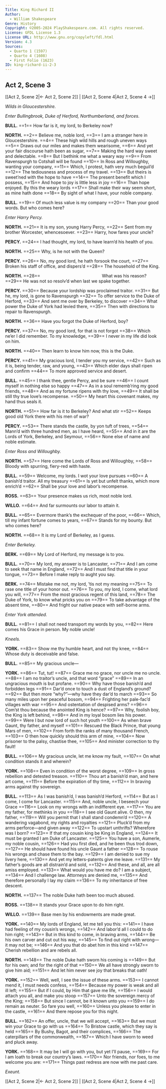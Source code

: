 ```yaml
---
Title: King Richard II
Author: 
  - William Shakespeare
Genre: History
Copyright: ©2005-2024 PlayShakespeare.com. All rights reserved.
License: GFDL License 1.3
License URL: http://www.gnu.org/copyleft/fdl.html
Version: 4.3
Sources:
  - Quarto 1 (1597)
  - Quarto 4 (1608)
  - First Folio (1623)
ID: king-richard-ii-2-3
---
```


## Act 2, Scene 3
[[Act 2, Scene 2|← Act 2, Scene 2]] | [[Act 2, Scene 4|Act 2, Scene 4 →]]

*Wilds in Gloucestershire.*

*Enter Bullingbrook, Duke of Herford, Northumberland, and forces.*

**BULL.**
==1== How far is it, my lord, to Berkeley now?

**NORTH.**
==2== Believe me, noble lord,
==3== I am a stranger here in Gloucestershire.
==4== These high wild hills and rough uneven ways
==5== Draws out our miles and makes them wearisome,
==6== And yet your fair discourse hath been as sugar,
==7== Making the hard way sweet and delectable.
==8== But I bethink me what a weary way
==9== From Ravenspurgh to Cotshall will be found
==10== In Ross and Willoughby, wanting your company,
==11== Which, I protest, hath very much beguil’d
==12== The tediousness and process of my travel.
==13== But theirs is sweet’ned with the hope to have
==14== The present benefit which I possess,
==15== And hope to joy is little less in joy
==16== Than hope enjoyed. By this the weary lords
==17== Shall make their way seem short, as mine hath done
==18== By sight of what I have, your noble company.

**BULL.**
==19== Of much less value is my company
==20== Than your good words. But who comes here?

*Enter Harry Percy.*

**NORTH.**
==21== It is my son, young Harry Percy,
==22== Sent from my brother Worcester, whencesoever.
==23== Harry, how fares your uncle?

**PERCY.**
==24== I had thought, my lord, to have learn’d his health of you.

**NORTH.**
==25== Why, is he not with the Queen?

**PERCY.**
==26== No, my good lord, he hath forsook the court,
==27== Broken his staff of office, and dispers’d
==28== The household of the King.

**NORTH.**
==28==               What was his reason?
==29== He was not so resolv’d when last we spake together.

**PERCY.**
==30== Because your lordship was proclaimed traitor.
==31== But he, my lord, is gone to Ravenspurgh
==32== To offer service to the Duke of Herford,
==33== And sent me over by Berkeley, to discover
==34== What power the Duke of York had levied there,
==35== Then with directions to repair to Ravenspurgh.

**NORTH.**
==36== Have you forgot the Duke of Herford, boy?

**PERCY.**
==37== No, my good lord, for that is not forgot
==38== Which ne’er I did remember. To my knowledge,
==39== I never in my life did look on him.

**NORTH.**
==40== Then learn to know him now, this is the Duke.

**PERCY.**
==41== My gracious lord, I tender you my service,
==42== Such as it is, being tender, raw, and young,
==43== Which elder days shall ripen and confirm
==44== To more approved service and desert.

**BULL.**
==45== I thank thee, gentle Percy, and be sure
==46== I count myself in nothing else so happy
==47== As in a soul rememb’ring my good friends,
==48== And as my fortune ripens with thy love,
==49== It shall be still thy true love’s recompense.
==50== My heart this covenant makes, my hand thus seals it.

**NORTH.**
==51== How far is it to Berkeley? And what stir
==52== Keeps good old York there with his men of war?

**PERCY.**
==53== There stands the castle, by yon tuft of trees,
==54== Mann’d with three hundred men, as I have heard,
==55== And in it are the Lords of York, Berkeley, and Seymour,
==56== None else of name and noble estimate.

*Enter Ross and Willoughby.*

**NORTH.**
==57== Here come the Lords of Ross and Willoughby,
==58== Bloody with spurring, fiery-red with haste.

**BULL.**
==59== Welcome, my lords. I wot your love pursues
==60== A banish’d traitor. All my treasury
==61== Is yet but unfelt thanks, which more enrich’d
==62== Shall be your love and labor’s recompense.

**ROSS.**
==63== Your presence makes us rich, most noble lord.

**WILLO.**
==64== And far surmounts our labor to attain it.

**BULL.**
==65== Evermore thank’s the exchequer of the poor,
==66== Which, till my infant fortune comes to years,
==67== Stands for my bounty. But who comes here?

**NORTH.**
==68== It is my Lord of Berkeley, as I guess.

*Enter Berkeley.*

**BERK.**
==69== My Lord of Herford, my message is to you.

**BULL.**
==70== My lord, my answer is to Lancaster,
==71== And I am come to seek that name in England,
==72== And I must find that title in your tongue,
==73== Before I make reply to aught you say.

**BERK.**
==74== Mistake me not, my lord, ’tis not my meaning
==75== To rase one title of your honor out.
==76== To you, my lord, I come, what lord you will,
==77== From the most gracious regent of this land,
==78== The Duke of York, to know what pricks you on
==79== To take advantage of the absent time,
==80== And fright our native peace with self-borne arms.

*Enter York attended.*

**BULL.**
==81== I shall not need transport my words by you,
==82== Here comes his Grace in person. My noble uncle!

*Kneels.*

**YORK.**
==83== Show me thy humble heart, and not thy knee,
==84== Whose duty is deceivable and false.

**BULL.**
==85== My gracious uncle⁠—

**YORK.**
==86== Tut, tut!
==87== Grace me no grace, nor uncle me no uncle.
==88== I am no traitor’s uncle, and that word “grace”
==89== In an ungracious mouth is but profane.
==90== Why have those banish’d and forbidden legs
==91== Dar’d once to touch a dust of England’s ground?
==92== But then more “why?”—why have they dar’d to march
==93== So many miles upon her peaceful bosom,
==94== Frighting her pale-fac’d villages with war
==95== And ostentation of despised arms?
==96== Com’st thou because the anointed King is hence?
==97== Why, foolish boy, the King is left behind,
==98== And in my loyal bosom lies his power.
==99== Were I but now lord of such hot youth
==100== As when brave Gaunt, thy father, and myself
==101== Rescued the Black Prince, that young Mars of men,
==102== From forth the ranks of many thousand French,
==103== O then how quickly should this arm of mine,
==104== Now prisoner to the palsy, chastise thee,
==105== And minister correction to thy fault!

**BULL.**
==106== My gracious uncle, let me know my fault,
==107== On what condition stands it and wherein?

**YORK.**
==108== Even in condition of the worst degree,
==109== In gross rebellion and detested treason.
==110== Thou art a banish’d man, and here art come,
==111== Before the expiration of thy time,
==112== In braving arms against thy sovereign.

**BULL.**
==113== As I was banish’d, I was banish’d Herford,
==114== But as I come, I come for Lancaster.
==115== And, noble uncle, I beseech your Grace
==116== Look on my wrongs with an indifferent eye.
==117== You are my father, for methinks in you
==118== I see old Gaunt alive. O then, my father,
==119== Will you permit that I shall stand condemn’d
==120== A wandering vagabond, my rights and royalties
==121== Pluck’d from my arms perforce—and given away
==122== To upstart unthrifts? Wherefore was I born?
==123== If that my cousin king be King in England,
==124== It must be granted I am Duke of Lancaster.
==125== You have a son, Aumerle, my noble cousin,
==126== Had you first died, and he been thus trod down,
==127== He should have found his uncle Gaunt a father
==128== To rouse his wrongs and chase them to the bay.
==129== I am denied to sue my livery here,
==130== And yet my letters-patents give me leave.
==131== My father’s goods are all distrain’d and sold,
==132== And these, and all, are all amiss employed.
==133== What would you have me do? I am a subject,
==134== And I challenge law. Attorneys are denied me,
==135== And therefore personally I lay my claim
==136== To my inheritance of free descent.

**NORTH.**
==137== The noble Duke hath been too much abused.

**ROSS.**
==138== It stands your Grace upon to do him right.

**WILLO.**
==139== Base men by his endowments are made great.

**YORK.**
==140== My lords of England, let me tell you this:
==141== I have had feeling of my cousin’s wrongs,
==142== And labor’d all I could to do him right;
==143== But in this kind to come, in braving arms,
==144== Be his own carver and cut out his way,
==145== To find out right with wrong—it may not be;
==146== And you that do abet him in this kind
==147== Cherish rebellion and are rebels all.

**NORTH.**
==148== The noble Duke hath sworn his coming is
==149== But for his own; and for the right of that
==150== We all have strongly sworn to give him aid;
==151== And let him never see joy that breaks that oath!

**YORK.**
==152== Well, well, I see the issue of these arms.
==153== I cannot mend it, I must needs confess,
==154== Because my power is weak and all ill left;
==155== But if I could, by Him that gave me life,
==156== I would attach you all, and make you stoop
==157== Unto the sovereign mercy of the King;
==158== But since I cannot, be it known unto you
==159== I do remain as neuter. So fare you well,
==160== Unless you please to enter in the castle,
==161== And there repose you for this night.

**BULL.**
==162== An offer, uncle, that we will accept,
==163== But we must win your Grace to go with us
==164== To Bristow castle, which they say is held
==165== By Bushy, Bagot, and their complices,
==166== The caterpillars of the commonwealth,
==167== Which I have sworn to weed and pluck away.

**YORK.**
==168== It may be I will go with you, but yet I’ll pause,
==169== For I am loath to break our country’s laws.
==170== Nor friends, nor foes, to me welcome you are:
==171== Things past redress are now with me past care.

*Exeunt.*

[[Act 2, Scene 2|← Act 2, Scene 2]] | [[Act 2, Scene 4|Act 2, Scene 4 →]]